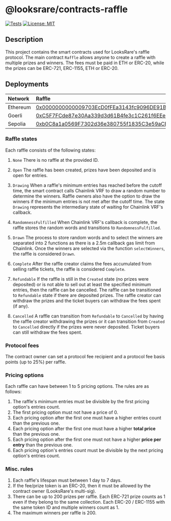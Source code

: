 # @looksrare/contracts-raffle

[![Tests](https://github.com/LooksRare/contracts-raffle/actions/workflows/tests.yaml/badge.svg)](https://github.com/LooksRare/contracts-raffle/actions/workflows/tests.yaml)
[![License: MIT](https://img.shields.io/badge/License-MIT-blue.svg)](https://opensource.org/licenses/MIT)

## Description

This project contains the smart contracts used for LooksRare's raffle protocol. The main contract `Raffle`
allows anyone to create a raffle with multiple prizes and winners. The fees must be paid in ETH or ERC-20, while
the prizes can be ERC-721, ERC-1155, ETH or ERC-20.

## Deployments

| Network  | Raffle                                                                                                                             | RaffleV2                                                                                                                           |
| :------- | :--------------------------------------------------------------------------------------------------------------------------------- | :--------------------------------------------------------------------------------------------------------------------------------- |
| Ethereum | [0x0000000000009703EcD0fFEa3143fc9096DE91B0](https://etherscan.io/address/0x0000000000009703EcD0fFEa3143fc9096DE91B0#code)         | [0x0000000000aDEaD599C11A0C9a7475B67852c1D0](https://etherscan.io/address/0x0000000000aDEaD599C11A0C9a7475B67852c1D0#code)         |
| Goerli   | [0xC5F7FCde87e30Aa339d3d61B4fe3c1C261f6EEe2](https://goerli.etherscan.io/address/0xC5F7FCde87e30Aa339d3d61B4fe3c1C261f6EEe2#code)  | [0xda28aC345040C9abC0E19AfD6025c4f5A45C4b30](https://goerli.etherscan.io/address/0xda28aC345040C9abC0E19AfD6025c4f5A45C4b30#code)  |
| Sepolia  | [0xb0C8a1a0569F7302d36e380755f1835C3e59aCB9](https://sepolia.etherscan.io/address/0xb0C8a1a0569F7302d36e380755f1835C3e59aCB9#code) | [0xae7cf912ab5d9f6aa53126ea7aabd007f844ceec](https://sepolia.etherscan.io/address/0xae7cf912ab5d9f6aa53126ea7aabd007f844ceec#code) |

### Raffle states

Each raffle consists of the following states:

1. `None`
   There is no raffle at the provided ID.

2. `Open`
   The raffle has been created, prizes have been deposited and is open for entries.

3. `Drawing`
   When a raffle's minimum entries has reached before the cutoff time, the smart contract calls Chainlink VRF
   to draw a random number to determine the winners. Raffle owners also have the option to draw the winners if the minimum entries is not met after the cutoff time. The state `Drawing` represents the intermediary state
   of waiting for Chainlink VRF's callback.

4. `RandomnessFulfilled`
   When Chainlink VRF's callback is complete, the raffle stores the random words and transitions to `RandomnessFulfilled`.

5. `Drawn`
   The process to store random words and to select the winners are separated into 2 functions as there is a 2.5m callback gas limit
   from Chainlink. Once the winners are selected via the function `selectWinners`, the raffle is considered `Drawn`.

6. `Complete`
   After the raffle creator claims the fees accumulated from selling raffle tickets, the raffle is considered `Complete`.

7. `Refundable`
   If the raffle is still in the `Created` state (no prizes were deposited) or is not able to sell out at least the specified minimum entries, then the raffle can be cancelled. The raffle can be transitioned to `Refundable` state if there are deposited prizes. The raffle creator can withdraw the prizes and the ticket buyers can withdraw the fees spent (if any).

8. `Cancelled`
   A raffle can transition from `Refundable` to `Cancelled` by having the raffle creator withdrawing the prizes or it can transition from `Created` to `Cancelled` directly if the prizes were never deposited.
   Ticket buyers can still withdraw the fees spent.

### Protocol fees

The contract owner can set a protocol fee recipient and a protocol fee basis points (up to 25%) per raffle.

### Pricing options

Each raffle can have between 1 to 5 pricing options. The rules are as follows:

1. The raffle's minimum entries must be divisible by the first pricing option's entries count.
2. The first pricing option must not have a price of 0.
3. Each pricing option after the first one must have a higher entries count than the previous one.
4. Each pricing option after the first one must have a higher **total price** than the previous one.
5. Each pricing option after the first one must not have a higher **price per entry** than the previous one.
6. Each pricing option's entries count must be divisible by the next pricing option's entries count.

### Misc. rules

1. Each raffle's lifespan must between 1 day to 7 days.
2. If the fee/prize token is an ERC-20, then it must be allowed by the contract owner (LooksRare's multi-sig).
3. There can be up to 200 prizes per raffle. Each ERC-721 prize counts as 1 even if they belong to the same collection.
   Each ERC-20 / ERC-1155 with the same token ID and multiple winners count as 1.
4. The maximum winners per raffle is 200.
